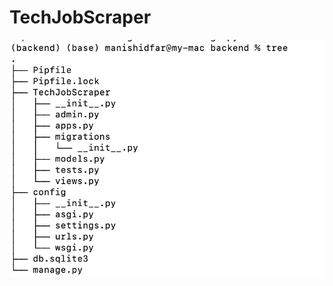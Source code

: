 # TechJobScraper
<img src="./assets/Screenshot 2025-03-17 at 09.35.30.png"  alt="main structure of project"/>